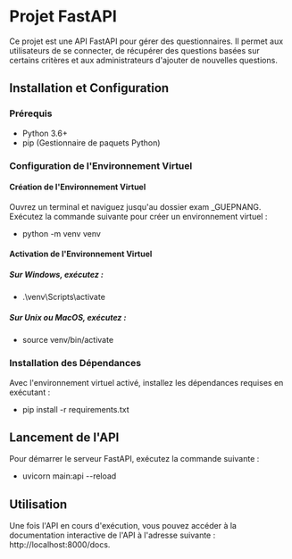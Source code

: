 # Projet FastAPI

Ce projet est une API FastAPI pour gérer des questionnaires. Il permet aux utilisateurs de se connecter, de récupérer des questions basées sur certains critères et aux administrateurs d'ajouter de nouvelles questions.

## Installation et Configuration

### Prérequis

- Python 3.6+
- pip (Gestionnaire de paquets Python)

### Configuration de l'Environnement Virtuel

#### Création de l'Environnement Virtuel

Ouvrez un terminal et naviguez jusqu'au dossier exam
_GUEPNANG. Exécutez la commande suivante pour créer un environnement virtuel :

- python -m venv venv

#### Activation de l'Environnement Virtuel

##### Sur Windows, exécutez :

- .\venv\Scripts\activate

##### Sur Unix ou MacOS, exécutez :

- source venv/bin/activate

### Installation des Dépendances

Avec l'environnement virtuel activé, installez les dépendances requises en exécutant :

- pip install -r requirements.txt

## Lancement de l'API

Pour démarrer le serveur FastAPI, exécutez la commande suivante :

- uvicorn main:api --reload


## Utilisation
Une fois l'API en cours d'exécution, vous pouvez accéder à la documentation interactive de l'API à l'adresse suivante : http://localhost:8000/docs.


